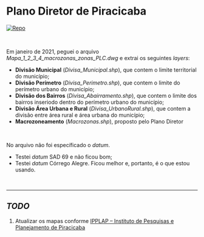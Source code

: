 # Plano Diretor de Piracicaba

[![Repo](https://img.shields.io/badge/GitHub-repo-blue?logo=github&logoColor=f5f5f5)](https://github.com/open-geodata/sp_piracicaba)

<br>

Em janeiro de 2021, peguei o arquivo _Mapa_1_2_3_4_macrozonas_zonas_PLC.dwg_ e extrai os seguintes _layers_:

- **Divisão Municipal** (_Divisa_Municipal.shp_), que contem o limite territorial do município;
- **Divisão Perímetro** (_Divisa_Perimetro.shp_), que contem o limite do perímetro urbano do município;
- **Divisão dos Bairros** (_Divisa_Abairramento.shp_), que contem o limite dos bairros inseriodo dentro do perímetro
  urbano do município;
- **Divisão Área Urbana e Rural** (_Divisa_UrbanoRural.shp_), que contem a divisão entre área rural e área urbana do
  município;
- **Macrozoneamento** (_Macrozonas.shp_), proposto pelo Plano Diretor

<br>

No arquivo não foi específicado o _datum_.

- Testei _datum_ SAD 69 e não ficou bom;
- Testei _datum_ Córrego Alegre. Ficou melhor e, portanto, é o que estou usando.

<br>

---

## _TODO_

1. Atualizar os mapas conforme [IPPLAP – Instituto de Pesquisas e Planejamento de Piracicaba](http://www.ipplap.com.br/)

